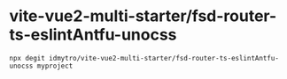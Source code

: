# vite-vue2-multi-starter/fsd-router-ts-eslintAntfu-unocss

```
npx degit idmytro/vite-vue2-multi-starter/fsd-router-ts-eslintAntfu-unocss myproject
```
